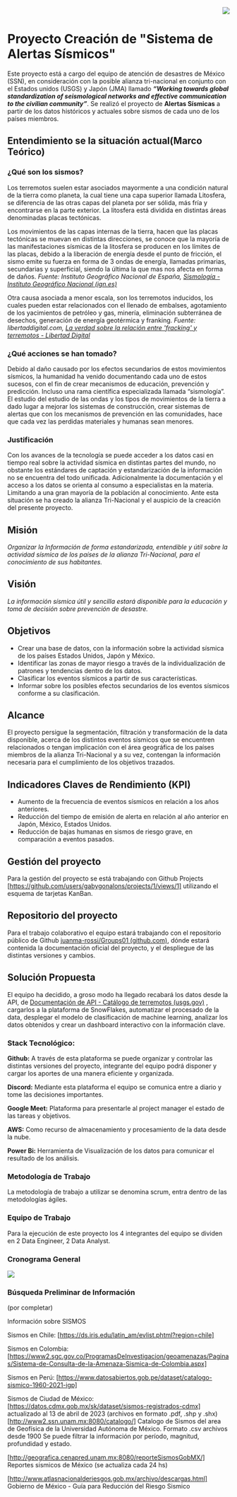 <p align="right"><img src="https://i.ibb.co/gMYDm6Y/Logo-Chiquito.png"></p>

# Proyecto Creación de "Sistema de Alertas Sísmicos" 

Este proyecto está a cargo del equipo de atención de desastres de México (SSN), en consideración con la posible alianza tri-nacional en conjunto con el Estados unidos (USGS) y Japón (JMA) llamado ***“Working towards global standardization of seismological networks and effective communication to the civilian community”***. Se realizó el proyecto de **Alertas Sísmicas** a partir de los datos históricos y actuales sobre sismos de cada uno de los países miembros.

## Entendimiento se la situación actual(Marco Teórico)

### ¿Qué son los sismos?

Los terremotos suelen estar asociados mayormente a una condición natural de la tierra como planeta, la cual tiene una capa superior llamada Litosfera, se diferencia de las otras capas del planeta por ser sólida, más fría y encontrarse en la parte exterior.  La litosfera está dividida en distintas áreas denominadas placas tectónicas. 

Los movimientos de las capas internas de la tierra, hacen que las placas tectónicas se muevan en distintas direcciones, se conoce que la mayoría de las manifestaciones sísmicas de la litosfera se producen en los límites de las placas, debido a la liberación de energía desde el punto de fricción, el sismo emite su fuerza en forma de 3 ondas de energía, llamadas primarias, secundarias y superficial, siendo la última la que mas nos afecta en forma de daños. *Fuente: Instituto Geográfico Nacional de España, [Sismología - Instituto Geográfico Nacional (ign.es)](https://www.ign.es/web/ign/portal/sis-teoria-general)*

Otra causa asociada a menor escala, son los terremotos inducidos, los cuales pueden estar relacionados con el llenado de embalses, agotamiento de los yacimientos de petróleo y gas, minería, eliminación subterránea de desechos, generación de energía geotérmica y franking. *Fuente: libertaddigital.com, [La verdad sobre la relación entre 'fracking' y terremotos - Libertad Digital](https://www.libertaddigital.com/ciencia-tecnologia/ciencia/2015-02-25/la-verdad-sobre-la-relacion-entre-fracking-y-terremotos-1276541587/)*

### ¿Qué acciones se han tomado?

Debido al daño causado por los efectos secundarios de estos movimientos sísmicos, la humanidad ha venido documentando cada uno de estos sucesos, con el fin de crear mecanismos de educación, prevención y predicción. Incluso una rama científica especializada llamada “sismología”. El estudio del estudio de las ondas y los tipos de movimientos de la tierra a dado lugar a mejorar los sistemas de construcción, crear sistemas de alertas que con los mecanismos de prevención en las comunidades, hace que cada vez las perdidas materiales y humanas sean menores. 

### Justificación

Con los avances de la tecnología se puede acceder a los datos casi en tiempo real sobre la actividad sísmica en distintas partes del mundo, no obstante los estándares de captación y estandarización de la información no se encuentra del todo unificada. Adicionalmente la documentación y el acceso a los datos se orienta al consumo a especialistas en la materia. Limitando a una gran mayoría de la población al conocimiento. Ante esta situación se ha creado la alianza Tri-Nacional y el auspicio de la creación del presente proyecto.

## Misión

*Organizar la Información de forma estandarizada, entendible y útil sobre la actividad sísmica de los países de la alianza Tri-Nacional, para el conocimiento de sus habitantes.*

## Visión

*La información sísmica útil y sencilla estará disponible para la educación y toma de decisión sobre prevención de desastre.*

## Objetivos

- Crear una base de datos, con la información sobre la actividad sísmica de los países Estados Unidos, Japón y México.
- Identificar las zonas de mayor riesgo a través de la individualización de patrones y tendencias dentro de los datos.
- Clasificar los eventos sísmicos a partir de sus características.
- Informar sobre los posibles efectos secundarios de los eventos sísmicos conforme a su clasificación.

## Alcance

El proyecto persigue la segmentación, filtración y transformación de la data disponible, acerca de los distintos eventos sísmicos que se encuentren relacionados o tengan implicación con el área geográfica de los países miembros de la alianza Tri-Nacional y a su vez, contengan la información necesaria para el cumplimiento de los objetivos trazados.

## Indicadores Claves de Rendimiento (KPI)

- Aumento de la frecuencia de eventos sísmicos en relación a los años anteriores.
- Reducción del tiempo de emisión de alerta en relación al año anterior en Japón, México, Estados Unidos.
- Reducción de bajas humanas en sismos de riesgo grave, en comparación a eventos pasados.

## Gestión del proyecto
Para la gestión del proyecto se está trabajando con Github Projects [https://github.com/users/gabygonalons/projects/1/views/1] utilizando el esquema de tarjetas KanBan.

## Repositorio del proyecto

Para el trabajo colaborativo el equipo estará trabajando con el repositorio público de Github [juanma-rossi/Groups01 (github.com)](https://github.com/juanma-rossi/Groups01), dónde estará contenida la documentación oficial del proyecto, y el despliegue de las distintas versiones y cambios.

## Solución Propuesta

El equipo ha decidido, a groso modo ha llegado recabará los datos desde la API, de [Documentación de API - Catálogo de terremotos (usgs.gov)](https://earthquake.usgs.gov/fdsnws/event/1/) , cargarlos a la plataforma de SnowFlakes, automatizar el procesado de la data, desplegar el modelo de clasificación de machine learning, analizar los datos obtenidos y crear un dashboard interactivo con la información clave.

### Stack Tecnológico:

**Github:** A través de esta plataforma se puede organizar y controlar las distintas versiones del proyecto, integrante del equipo podrá disponer y cargar los aportes de una manera eficiente y organizada.

**Discord:** Mediante esta plataforma el equipo se comunica entre a diario y tome las decisiones importantes. 

**Google Meet:** Plataforma para presentarle al project manager el estado de las tareas y objetivos.

**AWS:** Como recurso de almacenamiento y procesamiento de la data desde la nube.

**Power Bi:** Herramienta de Visualización de los datos para comunicar el resultado de los análisis.

### Metodología de Trabajo

La metodología de trabajo a utilizar se denomina scrum, entra dentro de las metodologías ágiles.

### Equipo de Trabajo

Para la ejecución de este proyecto los 4 integrantes del equipo se dividen en 2 Data Engineer, 2 Data Analyst.  

### Cronograma General

<img src=https://i.ibb.co/NxrWbn3/Crono-General-1.png>

### Búsqueda Preliminar de Información

(por completar)

Información sobre SISMOS

Sismos en Chile:
[https://ds.iris.edu/latin_am/evlist.phtml?region=chile]

Sismos en Colombia:
[https://www2.sgc.gov.co/ProgramasDeInvestigacion/geoamenazas/Paginas/Sistema-de-Consulta-de-la-Amenaza-Sismica-de-Colombia.aspx]

Sismos en Perú:
[https://www.datosabiertos.gob.pe/dataset/catalogo-sismico-1960-2021-igp]

Sismos de Ciudad de México:
[https://datos.cdmx.gob.mx/sk/dataset/sismos-registrados-cdmx] actualizado al 13 de abril de 2023 (archivos en formato .pdf, .shp y .shx)
[http://www2.ssn.unam.mx:8080/catalogo/] Catalogo de Sismos del area de Geofísica de la Universidad Autónoma de México. Formato .csv archivos desde 1900
Se puede filtrar la información por período, magnitud, profundidad y estado.

[http://geografica.cenapred.unam.mx:8080/reporteSismosGobMX/] Reportes sismicos de México (se actualiza cada 24 hs)

[http://www.atlasnacionalderiesgos.gob.mx/archivo/descargas.html] Gobierno de México - Guía para Reducción del Riesgo Sismico

